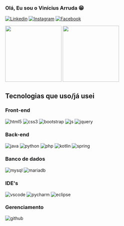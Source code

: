 ### Olá, Eu sou o Vinícius Arruda 😁
[![Linkedin](https://img.shields.io/badge/LinkedIn-0077B5?style=for-the-badge&logo=linkedin&logoColor=white)](https://www.linkedin.com/in/vinícius-arruda-859044266/) [![Instagram](https://img.shields.io/badge/Instagram-E4405F?style=for-the-badge&logo=instagram&logoColor=white)](https://www.instagram.com/viini.z/) 
[![Facebook](https://img.shields.io/badge/Facebook-1877F2?style=for-the-badge&logo=facebook&logoColor=white)](https://www.facebook.com/vinicius.arruda.404/)

<img  height="180em" src="https://github-readme-stats.vercel.app/api?username=vjarruda&show_icons=true&theme=tokyonight">
<img height="180em" src="https://github-readme-stats.vercel.app/api/top-langs/?username=vjarruda&layout=compact&theme=tokyonight">

## Tecnologias que uso/já usei 

### Front-end
<div style="display: inline block">
    <img align="center" alt="html5" src="https://img.shields.io/badge/HTML5-E34F26?style=for-the-badge&logo=html5&logoColor=white"> 
    <img align="center" alt="css3" src="https://img.shields.io/badge/CSS3-1572B6?style=for-the-badge&logo=css3&logoColor=white">
    <img align="center" alt="bootstrap" src="https://img.shields.io/badge/Bootstrap-563D7C?style=for-the-badge&logo=bootstrap&logoColor=white">
    <img align="center" alt="js" src="https://img.shields.io/badge/JavaScript-323330?style=for-the-badge&logo=javascript&logoColor=F7DF1E">
    <img align="center" alt="jquery" src="https://img.shields.io/badge/jQuery-0769AD?style=for-the-badge&logo=jquery&logoColor=white">
<div>

### Back-end
<div style="display: inline block">
    <img align="center" alt="java" src="https://img.shields.io/badge/Java-ED8B00?style=for-the-badge&logo=openjdk&logoColor=white"> 
    <img align="center" alt="python" src="https://img.shields.io/badge/Python-14354C?style=for-the-badge&logo=python&logoColor=white">
    <img align="center" alt="php" src="https://img.shields.io/badge/PHP-777BB4?style=for-the-badge&logo=php&logoColor=white">
    <img align="center" alt="kotlin" src="https://img.shields.io/badge/Kotlin-0095D5?&style=for-the-badge&logo=kotlin&logoColor=white">
    <img align="center" alt="spring" src="https://img.shields.io/badge/Spring-6DB33F?style=for-the-badge&logo=spring&logoColor=white">
<div>

### Banco de dados

<div style="display: inline block">
    <img align="center" alt="mysql" src="https://img.shields.io/badge/MySQL-00000F?style=for-the-badge&logo=mysql&logoColor=white"> 
    <img align="center" alt="mariadb" src="https://img.shields.io/badge/MariaDB-003545?style=for-the-badge&logo=mariadb&logoColor=white">  
<div>


### IDE's

<div style="display: inline block">
    <img align="center" alt="vscode" src="https://img.shields.io/badge/Visual_Studio_Code-0078D4?style=for-the-badge&logo=visual%20studio%20code&logoColor=white">
    <img align="center" alt="pycharm" src="https://img.shields.io/badge/PyCharm-000000.svg?&style=for-the-badge&logo=PyCharm&logoColor=white">
    <img align="center" alt="eclipse" src="https://img.shields.io/badge/Eclipse-2C2255?style=for-the-badge&logo=eclipse&logoColor=white">
<div>

### Gerenciamento 

<div style="display: inline block">
    <img align="center" alt="github" src="https://img.shields.io/badge/GitHub-100000?style=for-the-badge&logo=github&logoColor=white"> 
<div><br/>

